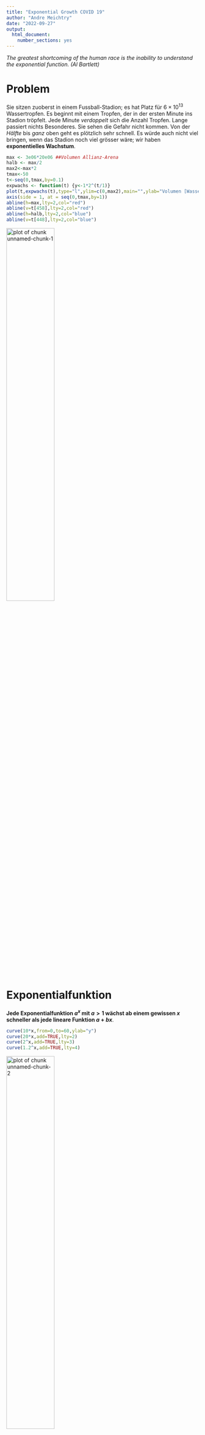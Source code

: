 ```yaml
---
title: "Exponential Growth COVID 19"
author: "Andre Meichtry"
date: "2022-09-27"
output:
  html_document:
    number_sections: yes
---
```








*The greatest shortcoming of the human race is the inability to
  understand the exponential function. (Al Bartlett)*

# Problem	
Sie sitzen zuoberst in einem Fussball-Stadion; es hat Platz für
$6\times 10^{13}$ Wassertropfen. Es beginnt mit einem Tropfen, der in
der ersten Minute ins Stadion tröpfelt. Jede Minute *verdoppelt* sich
die Anzahl Tropfen. Lange passiert nichts Besonderes. Sie sehen die
Gefahr nicht kommen. Von der *Hälfte* bis *ganz*
oben geht es plötzlich sehr schnell. Es würde auch nicht viel
bringen, wenn das Stadion noch viel grösser wäre; wir haben
**exponentielles Wachstum**.




```r
max <- 3e06*20e06 ##Volumen Allianz-Arena
halb <- max/2
max2<-max*2
tmax<-50
t<-seq(0,tmax,by=0.1)
expwachs <- function(t) {y<-1*2^(t/1)}
plot(t,expwachs(t),type="l",ylim=c(0,max2),main="",ylab="Volumen [Wassertropfen]", xlab="Minuten")
axis(side = 1, at = seq(0,tmax,by=1))
abline(h=max,lty=2,col="red")
abline(v=t[458],lty=2,col="red")
abline(h=halb,lty=2,col="blue")
abline(v=t[448],lty=2,col="blue")
```

<img src="figure/unnamed-chunk-1-1.png" title="plot of chunk unnamed-chunk-1" alt="plot of chunk unnamed-chunk-1" width="50%" />



# Exponentialfunktion

**Jede Exponentialfunktion $a^x$ mit $a>1$ wächst ab einem gewissen
$x$ schneller als jede lineare Funktion $a+bx$**.


```r
curve(10*x,from=0,to=60,ylab="y")
curve(20*x,add=TRUE,lty=2)
curve(2^x,add=TRUE,lty=3)
curve(1.2^x,add=TRUE,lty=4)
```

<img src="figure/unnamed-chunk-2-1.png" title="plot of chunk unnamed-chunk-2" alt="plot of chunk unnamed-chunk-2" width="50%" />

# Exponentielles Wachstum


**Exponential growth** is defined by

$$\boxed{x(t)=x_0e^{kt}=x_0e^{t/\tau}=x_02^{t/T}},$$

with $t$: time, $\tau$: $e$-folding time, $T$: doubling time, $k$: growth constant. ^[Proof: $$x(t)=x_0e^{kt}=x_0e^{t/\tau}=x_0 2^{\frac{t}{\tau}\log_2e}=x_02^{\frac{t}{\tau} \frac{1}{\log 2 }}=x_02^{t/T}$$]
  

+ Bei Verdoppelung alle 2 Tage: $2^{t/2}=(2^{1/2})^t=1.41^t$

+ Bei Verdoppelung alle 3 Tage: $2^{t/3}=(2^{1/3})^t=1.26^t$

+ Bei Verdoppelung alle 7 Tage: $2^{t/7}=(2^{1/7})^t=1.1^t$

+ Bei Verdoppelung alle 10 Tage: $2^{t/10}=(2^{1/10})^t=1.07^t$


<!-- # Daten Covid-19 -->

<!-- <https://github.com/openZH/covid_19> -->

<!-- ```{r echo=FALSE} -->
<!-- data<-read.csv("https://raw.githubusercontent.com/openZH/covid_19/master/COVID19_Fallzahlen_CH_total.csv") -->
<!-- str(data) -->
<!-- names(data)[3]<-"Kanton" -->
<!-- data<-data[,-11] -->
<!-- sKcases<-split(data$ncumul_conf,data$Kanton) -->
<!-- sKfatal<-split(data$ncumul_deceased,data$Kanton) -->
<!-- sKhosp<-split(data$ncumul_hosp,data$Kanton) -->
<!-- sKICU<-split(data$ncumul_ICU,data$Kanton) -->
<!-- sKvent<-split(data$ncumul_vent,data$Kanton) -->
<!-- ``` -->

<!-- ## Reported cases -->
<!-- ```{r} -->
<!-- CasesKanton<-sapply(sKcases,function(x){x[max(which(!is.na(x)))]}) -->
<!-- CasesKanton -->
<!-- sum(CasesKanton) -->
<!-- ``` -->

<!-- ## Deceased -->
<!-- ```{r} -->
<!-- FatKanton<-sapply(sKfatal,function(x){x[max(which(!is.na(x)))]}) -->
<!-- FatKanton -->
<!-- sum(FatKanton,na.rm=TRUE) -->
<!-- ``` -->



# Covid-19

## Inzidenz und kumulierte Inzidenz


```r
data<-read.csv("https://raw.githubusercontent.com/CSSEGISandData/COVID-19/master/csse_covid_19_data/csse_covid_19_time_series/time_series_covid19_confirmed_global.csv",check.names=FALSE)
sw<-data[data$"Country/Region"=="Switzerland",-c(1,2,3,4)]
cases<-as.numeric(sw[-c(1:42)])
incid<-diff(cases)
t<-1:length(incid)
ma <- function(x, n = 7){stats::filter(x, rep(1 / n, n), sides = 2)}  ##moving average over 7 days
incidAv<-ma(incid)
plot(t,incid,type="l",col="blue",lty=2,xlab="Tage")
lines(t,incidAv,col="red",lwd=2)
plot(1:length(cases),cases,type="l",col="blue",lwd=2,xlab="Tage")
plot(1:length(cases),log(cases),type="l",col="blue",lwd=2,xlab="Tage")
```

<img src="figure/unnamed-chunk-3-1.png" title="plot of chunk unnamed-chunk-3" alt="plot of chunk unnamed-chunk-3" width="32%" /><img src="figure/unnamed-chunk-3-2.png" title="plot of chunk unnamed-chunk-3" alt="plot of chunk unnamed-chunk-3" width="32%" /><img src="figure/unnamed-chunk-3-3.png" title="plot of chunk unnamed-chunk-3" alt="plot of chunk unnamed-chunk-3" width="32%" />




## Erste Welle Covid-19



```r
swisspop<-8e6
time<-seq(1,60,by=1)
tag<-1:length(cases)
T1<-1
T2<-2
T3<-3
T7<-7
x0<-100
Y1<-x0*2^(time/T1)
Y2<-x0*2^(time/T2)
Y3<-x0*2^(time/T3)
Y7<-x0*2^(time/T7)
time<-time+1
plot(time,Y1,type="l",ylab="cases",ylim=c(100,10000),xlab="days",las=1)
lines(time,Y3,col="red",lty=2)
lines(time,Y2,lty=2)
lines(time,Y7,lty=3)
abline(h=swisspop,lty=5,col="red") 
points(tag,cases,type="l",col="red")
plot(time,Y1,log="y",type="l",ylab="cases",xlab="days",axes=FALSE,ylim=c(100,40000))
at.y <- outer(1:9, 10^(2:9))
lab.y <- ifelse(log10(at.y) %% 1 == 0, at.y, NA)
axis(2, at=at.y, labels=lab.y, las=2)
axis(1,time)
lines(time,Y2,lty=2)
lines(time,Y7,lty=3)
lines(time,Y3,col="red",lty=2)
abline(h=swisspop,col="red",lty=3)
points(tag,cases,type="l",col="red")
```

<img src="figure/unnamed-chunk-4-1.png" title="plot of chunk unnamed-chunk-4" alt="plot of chunk unnamed-chunk-4" width="50%" /><img src="figure/unnamed-chunk-4-2.png" title="plot of chunk unnamed-chunk-4" alt="plot of chunk unnamed-chunk-4" width="50%" />

 **Erste Welle. Example of doubling times: 1 day (solid), 2
      days (dashed), 3 days (red), seven days (dotted), with reported cases Covid19
      in
      Switzerland. Horizontal line: swiss population. On a logarithmic
      scale, a straight line indicates exponential growth.
[Quelle](https://www.arcgis.com/apps/opsdashboard/index.html\#/bda7594740fd40299423467b48e9ecf6)**.



## Auswirkung Vorfaktor


Annahme: Verdoppelung alle drei Tage, 10 Prozent der Infizierten müssen ins Spital. Die Anzahl Cases von heute sind die
Anzahl Spitalpatienten in 9 Tagen, **wenn mann nichts macht**.

$0.1\times 2^{0.33t}=0.1\times (2^{0.33})^t=0.1\times
1.3^t=1.3^{\log_{1.3}0.1}1.3^t=1.3^{t+\log_{1.3}0.1}=1.3^{t-8.776}$


Analog kann man zeigen: Wenn die Mortalitätsrate bei einem Prozent der
bestätigten Fälle liegt, dann ist die Anzahl der bestätigten Fälle
die zu erwartende Anzahl der Todesfälle ca. 18 Tage später, **wenn man
nichts macht**. 

$0.01\times 2^{0.33t}=0.01\times (2^{0.33})^t=0.01\times
1.3^t=1.3^{\log_{1.3}0.01}1.3^t=1.3^{t+\log_{1.3}0.01}=1.3^{t-17.552}$



```r
delay<-log(0.1)/log(1.3)
delay
```

```
[1] -8.7763
```

```r
delay2<-log(0.01)/log(1.3)
delay2
```

```
[1] -17.553
```

```r
plot(time,2^(0.33*time),ylab="cases",xlab="days",type="l",ylim=c(0,10000),col=3)
lines(time,0.1*2^(time/3),lty=1,col=1)
lines(time,0.01*2^(time/3),lty=1,col=2,lwd=2)
```

<img src="figure/unnamed-chunk-5-1.png" title="plot of chunk unnamed-chunk-5" alt="plot of chunk unnamed-chunk-5" width="50%" />
 

